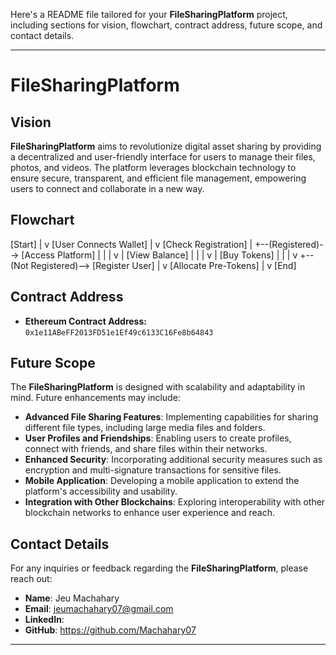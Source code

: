 Here's a README file tailored for your **FileSharingPlatform** project, including sections for vision, flowchart, contract address, future scope, and contact details.

---

# FileSharingPlatform

## Vision
**FileSharingPlatform** aims to revolutionize digital asset sharing by providing a decentralized and user-friendly interface for users to manage their files, photos, and videos. The platform leverages blockchain technology to ensure secure, transparent, and efficient file management, empowering users to connect and collaborate in a new way.

## Flowchart
[Start]
   |
   v
[User Connects Wallet]
   |
   v
[Check Registration]
   |
   +--(Registered)--> [Access Platform]
   |                   |
   |                   v
   |               [View Balance]
   |                   |
   |                   v
   |               [Buy Tokens]
   |                   |
   |                   v
   +--(Not Registered)--> [Register User]
                           |
                           v
                      [Allocate Pre-Tokens]
                           |
                           v
                        [End]

## Contract Address
- **Ethereum Contract Address:** `0x1e11ABeFF2013FD51e1Ef49c6133C16Fe8b64843`  

## Future Scope
The **FileSharingPlatform** is designed with scalability and adaptability in mind. Future enhancements may include:
- **Advanced File Sharing Features**: Implementing capabilities for sharing different file types, including large media files and folders.
- **User Profiles and Friendships**: Enabling users to create profiles, connect with friends, and share files within their networks.
- **Enhanced Security**: Incorporating additional security measures such as encryption and multi-signature transactions for sensitive files.
- **Mobile Application**: Developing a mobile application to extend the platform's accessibility and usability.
- **Integration with Other Blockchains**: Exploring interoperability with other blockchain networks to enhance user experience and reach.

## Contact Details
For any inquiries or feedback regarding the **FileSharingPlatform**, please reach out:

- **Name**: Jeu Machahary
- **Email**: jeumachahary07@gmail.com
- **LinkedIn**: 
- **GitHub**: https://github.com/Machahary07

---
